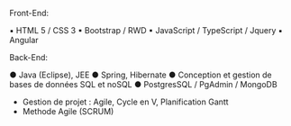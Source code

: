 Front-End:

▪ HTML 5 / CSS 3
▪ Bootstrap / RWD
▪ JavaScript / TypeScript / Jquery
▪ Angular

Back-End:

● Java (Eclipse), JEE
● Spring, Hibernate
● Conception et gestion de bases de données SQL et noSQL 
● PostgresSQL / PgAdmin / MongoDB

- Gestion de projet : Agile, Cycle en V, Planification Gantt
- Methode Agile (SCRUM)
